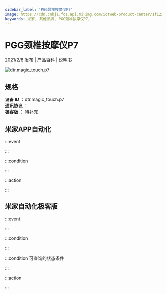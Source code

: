 ```yaml
---
sidebar_label: 'PGG颈椎按摩仪P7'
image: https://cdn.cnbj1.fds.api.mi-img.com/iotweb-product-center/1f122242e8b1742766e51bbbacd90c45_产品拟物图.png?GalaxyAccessKeyId=AKVGLQWBOVIRQ3XLEW&Expires=9223372036854775807&Signature=R5IG2omCjghTvcANBNKm3cbRrUA=
keywords: 米家, 其他品牌, PGG颈椎按摩仪P7, 
---
```

# PGG颈椎按摩仪P7

2021/2/8 发布 | [产品百科](https://home.mi.com/webapp/content/baike/product/index.html?model=dtr.magic_touch.p7/) | [说明书](https://home.mi.com/views/introduction.html?model=dtr.magic_touch.p7&region=cn)

![dtr.magic_touch.p7](https://cdn.cnbj1.fds.api.mi-img.com/iotweb-product-center/1f122242e8b1742766e51bbbacd90c45_产品拟物图.png?GalaxyAccessKeyId=AKVGLQWBOVIRQ3XLEW&Expires=9223372036854775807&Signature=R5IG2omCjghTvcANBNKm3cbRrUA=)

## 规格  
> 
**设备 ID** ：dtr.magic_touch.p7  
**通讯协议** ：  
**极客版**  ： 待补充 


## 米家APP自动化  

:::event  

:::

:::condition  

:::

:::action   

:::

## 米家自动化极客版  

:::event  

:::

:::condition  

:::

:::condition 可查询的状态条件  

:::

:::action  

:::

        
